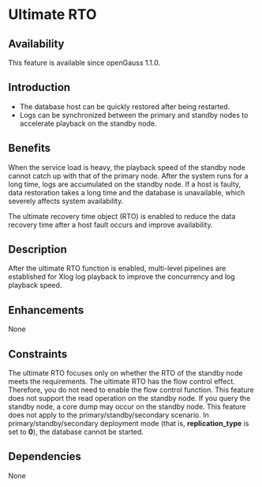 # Ultimate RTO<a name="EN-US_TOPIC_0000001135548523"></a>

## Availability<a name="section57017810"></a>

This feature is available since openGauss 1.1.0.

## Introduction<a name="section43398242"></a>

-   The database host can be quickly restored after being restarted.
-   Logs can be synchronized between the primary and standby nodes to accelerate playback on the standby node.

## Benefits<a name="section55039858"></a>

When the service load is heavy, the playback speed of the standby node cannot catch up with that of the primary node. After the system runs for a long time, logs are accumulated on the standby node. If a host is faulty, data restoration takes a long time and the database is unavailable, which severely affects system availability.

The ultimate recovery time object \(RTO\) is enabled to reduce the data recovery time after a host fault occurs and improve availability.

## Description<a name="section25596675"></a>

After the ultimate RTO function is enabled, multi-level pipelines are established for Xlog log playback to improve the concurrency and log playback speed.

## Enhancements<a name="section29043486"></a>

None

## Constraints<a name="section27741012910"></a>

The ultimate RTO focuses only on whether the RTO of the standby node meets the requirements. The ultimate RTO has the flow control effect. Therefore, you do not need to enable the flow control function. This feature does not support the read operation on the standby node. If you query the standby node, a core dump may occur on the standby node. This feature does not apply to the primary/standby/secondary scenario. In primary/standby/secondary deployment mode \(that is,  **replication\_type**  is set to  **0**\), the database cannot be started.

## Dependencies<a name="section57771982"></a>

None

